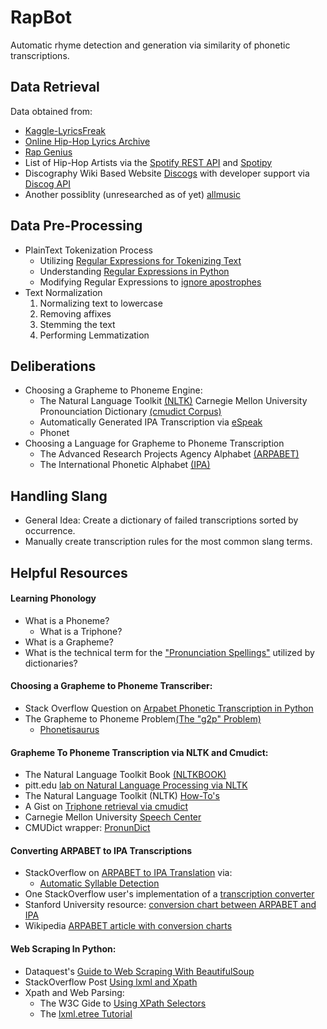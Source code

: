 # RapBot
Automatic rhyme detection and generation via similarity of phonetic transcriptions.

## Data Retrieval
Data obtained from:
* [Kaggle-LyricsFreak](https://www.kaggle.com/mousehead/songlyrics)
* [Online Hip-Hop Lyrics Archive](http://ohhla.com/all.html)
* [Rap Genius](https://rap.genius.com/)
* List of Hip-Hop Artists via the [Spotify REST API](https://developer.spotify.com/web-api/) and [Spotipy](https://spotipy.readthedocs.io/en/latest/#)
* Discography Wiki Based Website [Discogs](https://www.discogs.com/search/) with developer support via [Discog API](https://www.discogs.com/developers/)
* Another possiblity (unresearched as of yet) [allmusic](http://www.allmusic.com/)

## Data Pre-Processing
* PlainText Tokenization Process
    * Utilizing [Regular Expressions for Tokenizing Text](http://www.nltk.org/book/ch03.html)
    * Understanding [Regular Expressions in Python](https://www.tutorialspoint.com/python/python_reg_expressions.htm)
    * Modifying Regular Expressions to [ignore apostrophes](http://stackoverflow.com/questions/2596893/regex-to-match-words-and-those-with-an-apostrophe)
* Text Normalization
    1. Normalizing text to lowercase
    2. Removing affixes
    3. Stemming the text
    4. Performing Lemmatization

## Deliberations
* Choosing a Grapheme to Phoneme Engine:
    * The Natural Language Toolkit [(NLTK)](nltk.org) Carnegie Mellon University Pronounciation Dictionary [(cmudict Corpus)](http://www.speech.cs.cmu.edu/cgi-bin/cmudict)
    * Automatically Generated IPA Transcription via [eSpeak](https://github.com/rhdunn/espeak)
    * Phonet
* Choosing a Language for Grapheme to Phoneme Transcription
    * The Advanced Research Projects Agency Alphabet [(ARPABET)](https://en.wikipedia.org/wiki/Arpabet)
    * The International Phonetic Alphabet [(IPA)](https://en.wikipedia.org/wiki/International_Phonetic_Alphabet)

## Handling Slang
* General Idea: Create a dictionary of failed transcriptions sorted by occurrence.
* Manually create transcription rules for the most common slang terms.

## Helpful Resources
#### Learning Phonology
* What is a Phoneme?
    * What is a Triphone?
* What is a Grapheme?
* What is the technical term for the ["Pronunciation Spellings"](https://english.stackexchange.com/questions/160499/what-is-the-name-for-pronunciation-spelling) utilized by dictionaries?

#### Choosing a Grapheme to Phoneme Transcriber:
* Stack Overflow Question on [Arpabet Phonetic Transcription in Python](http://stackoverflow.com/questions/11911028/python-arpabet-phonetic-transcription)
* The Grapheme to Phoneme Problem[(The "g2p" Problem)](https://linguistics.stackexchange.com/questions/14784/mapping-graphemes-to-phonemes-in-cmudict)
    * [Phonetisaurus](https://github.com/AdolfVonKleist/Phonetisaurus)

#### Grapheme To Phoneme Transcription via NLTK and Cmudict:
* The Natural Language Toolkit Book [(NLTKBOOK)](http://www.nltk.org/book/)
* pitt.edu [lab on Natural Language Processing via NLTK](http://www.pitt.edu/~naraehan/ling1330/Lab15.html)
* The Natural Language Toolkit (NLTK) [How-To's](http://www.nltk.org/howto/)
* A Gist on [Triphone retrieval via cmudict](https://gist.github.com/ConstantineLignos/1219749)
* Carnegie Mellon University [Speech Center](http://www.speech.cs.cmu.edu/)
* CMUDict wrapper: [PronunDict](https://sourceforge.net/projects/pronundict/)

#### Converting ARPABET to IPA Transcriptions
* StackOverflow on [ARPABET to IPA Translation](https://stackoverflow.com/questions/33111685/convert-arpabet-to-ipa-with-stress) via:
    * [Automatic Syllable Detection](https://stackoverflow.com/questions/405161/detecting-syllables-in-a-word)
* One StackOverflow user's implementation of a [transcription converter](https://github.com/mphilli/English_to_IPA)
* Stanford University resource: [conversion chart between ARPABET and IPA](http://web.stanford.edu/class/linguist238/fig04.01.pdf)
* Wikipedia [ARPABET article with conversion charts](https://en.wikipedia.org/wiki/Arpabet)

#### Web Scraping In Python:
* Dataquest's [Guide to Web Scraping With BeautifulSoup](https://www.dataquest.io/blog/web-scraping-tutorial-python/)
* StackOverflow Post [Using lxml and Xpath](https://stackoverflow.com/questions/11465555/can-we-use-xpath-with-beautifulsoup)
* Xpath and Web Parsing:
    * The W3C Gide to [Using XPath Selectors](https://www.w3schools.com/xml/xpath_syntax.asp)
    * The [lxml.etree Tutorial](http://lxml.de/tutorial.html)
